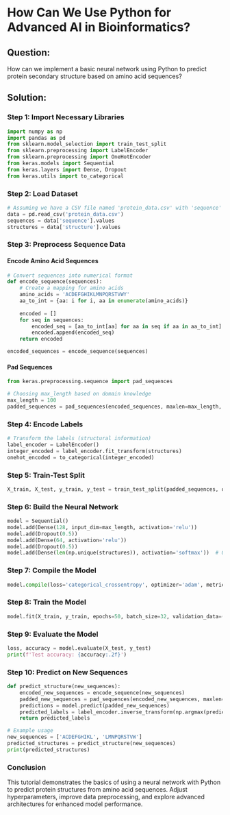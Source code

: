 # How Can We Use Python for Advanced AI in Bioinformatics?

## Question:
How can we implement a basic neural network using Python to predict protein secondary structure based on amino acid sequences?

## Solution:

### Step 1: Import Necessary Libraries

```python
import numpy as np
import pandas as pd
from sklearn.model_selection import train_test_split
from sklearn.preprocessing import LabelEncoder
from sklearn.preprocessing import OneHotEncoder
from keras.models import Sequential
from keras.layers import Dense, Dropout
from keras.utils import to_categorical
```

### Step 2: Load Dataset

```python
# Assuming we have a CSV file named 'protein_data.csv' with 'sequence' and 'structure' columns
data = pd.read_csv('protein_data.csv')
sequences = data['sequence'].values
structures = data['structure'].values
```

### Step 3: Preprocess Sequence Data

#### Encode Amino Acid Sequences

```python
# Convert sequences into numerical format
def encode_sequence(sequences):
    # Create a mapping for amino acids
    amino_acids = 'ACDEFGHIKLMNPQRSTVWY'
    aa_to_int = {aa: i for i, aa in enumerate(amino_acids)}
    
    encoded = []
    for seq in sequences:
        encoded_seq = [aa_to_int[aa] for aa in seq if aa in aa_to_int]
        encoded.append(encoded_seq)
    return encoded

encoded_sequences = encode_sequence(sequences)
```

#### Pad Sequences

```python
from keras.preprocessing.sequence import pad_sequences

# Choosing max_length based on domain knowledge
max_length = 100
padded_sequences = pad_sequences(encoded_sequences, maxlen=max_length, padding='post')
```

### Step 4: Encode Labels

```python
# Transform the labels (structural information)
label_encoder = LabelEncoder()
integer_encoded = label_encoder.fit_transform(structures)
onehot_encoded = to_categorical(integer_encoded)
```

### Step 5: Train-Test Split

```python
X_train, X_test, y_train, y_test = train_test_split(padded_sequences, onehot_encoded, test_size=0.2, random_state=42)
```

### Step 6: Build the Neural Network

```python
model = Sequential()
model.add(Dense(128, input_dim=max_length, activation='relu'))
model.add(Dropout(0.5))
model.add(Dense(64, activation='relu'))
model.add(Dropout(0.5))
model.add(Dense(len(np.unique(structures)), activation='softmax'))  # Output layer for classification
```

### Step 7: Compile the Model

```python
model.compile(loss='categorical_crossentropy', optimizer='adam', metrics=['accuracy'])
```

### Step 8: Train the Model

```python
model.fit(X_train, y_train, epochs=50, batch_size=32, validation_data=(X_test, y_test))
```

### Step 9: Evaluate the Model

```python
loss, accuracy = model.evaluate(X_test, y_test)
print(f'Test accuracy: {accuracy:.2f}')
```

### Step 10: Predict on New Sequences

```python
def predict_structure(new_sequences):
    encoded_new_sequences = encode_sequence(new_sequences)
    padded_new_sequences = pad_sequences(encoded_new_sequences, maxlen=max_length, padding='post')
    predictions = model.predict(padded_new_sequences)
    predicted_labels = label_encoder.inverse_transform(np.argmax(predictions, axis=1))
    return predicted_labels

# Example usage
new_sequences = ['ACDEFGHIKL', 'LMNPQRSTVW']
predicted_structures = predict_structure(new_sequences)
print(predicted_structures)
```

### Conclusion
This tutorial demonstrates the basics of using a neural network with Python to predict protein structures from amino acid sequences. Adjust hyperparameters, improve data preprocessing, and explore advanced architectures for enhanced model performance.